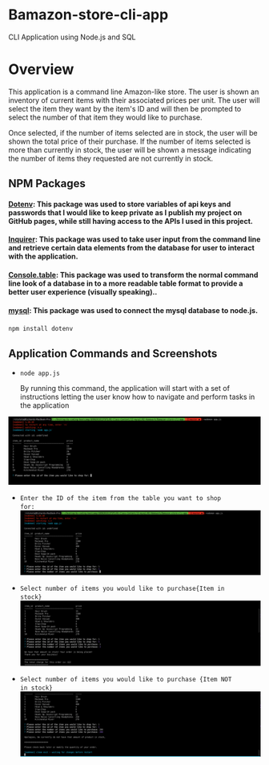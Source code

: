 # Bamazon-store-cli-app
CLI Application using Node.js and SQL
# Overview
<p>This application is a command line Amazon-like store. The user is shown an inventory of current items with their associated prices per unit. The user will select the item they want by the item's ID and will then be prompted to select the number of that item they would like to purchase.</p>
<p>Once selected, if the number of items selected are in stock, the user will be shown the total price of their purchase. If the number of items selected is more than currently in stock, the user will be shown a message indicating the number of items they requested are not currently in stock.</p> 

## NPM Packages

#### [Dotenv](https://www.npmjs.com/package/dotenv): This package was used to store variables of api keys and passwords that I would like to keep private as I publish my project on GitHub pages, while still having access to the APIs I used in this project. <br> 
#### [Inquirer](https://www.npmjs.com/package/inquirer/v/0.2.3): This package was used to take user input from the command line and retrieve certain data elements from the database for user to interact with the application. <br> 
#### [Console.table](https://www.npmjs.com/package/console.table): This package was used to transform the normal command line look of a database in to a more readable table format to provide a better user experience (visually speaking).. <br>
#### [mysql](https://www.npmjs.com/package/mysql): This package was used to connect the mysql database to node.js.  <br> 


<code>npm install dotenv</code> 

## Application Commands and Screenshots

* <code>node app.js</code>
   <p>By running this command, the application will start with a set of instructions letting the user know how to navigate and perform tasks in the application</p>
![Application Start Command](images/start-application-img.png)

* <code>Enter the ID of the item from the table you want to shop for: </code>
![Search for Item](images/search-for-item-img.png)

* <code>Select number of items you would like to purchase{Item in stock}</code>
![Select Number of Items in stock](images/item-selection-img.png)

* <code>Select number of items you would like to purchase {Item NOT in stock}</code>
![Select Number of Items NOT in Stock](images/item-not-in-stock-img.png)
